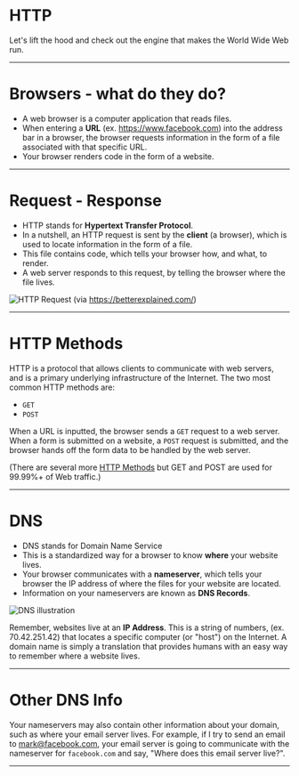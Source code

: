 # HTTP

Let's lift the hood and check out the engine that makes the World Wide Web run.

---

# Browsers - what do they do?

* A web browser is a computer application that reads files. 
* When entering a **URL** (ex. https://www.facebook.com) into the address bar in a browser, the browser requests information in the form of a file associated with that specific URL.
* Your browser renders code in the form of a website.

---

# Request - Response

* HTTP stands for **Hypertext Transfer Protocol**. 
* In a nutshell, an HTTP request is sent by the **client** (a browser), which is used to locate information in the form of a file. 
* This file contains code, which tells your browser how, and what, to render. 
* A web server responds to this request, by telling the browser where the file lives. 

![HTTP Request](/images/http_request.png "HTTP Request") (via <https://betterexplained.com/>)

---

# HTTP Methods

HTTP is a protocol that allows clients to communicate with web servers, and is a primary underlying infrastructure of the Internet. The two most common HTTP methods are:

* `GET`
* `POST`

When a URL is inputted, the browser sends a `GET` request to a web server. When a form is submitted on a website, a `POST` request is submitted, and the browser hands off the form data to be handled by the web server.

(There are several more [HTTP Methods](https://developer.mozilla.org/en-US/docs/Web/HTTP/Methods) but GET and POST are used for 99.99%+ of Web traffic.)

---

# DNS

* DNS stands for Domain Name Service
* This is a standardized way for a browser to know **where** your website lives. 
* Your browser communicates with a **nameserver**, which tells your browser the IP address of where the files for your website are located. 
* Information on your nameservers are known as **DNS Records**. 

![DNS illustration](https://s.hswstatic.com/gif/dns-rev-1.gif "DNS Illustration")

Remember, websites live at an **IP Address**. This is a string of numbers, (ex. 70.42.251.42) that locates a specific computer (or "host") on the Internet. A domain name is simply a translation that provides humans with an easy way to remember where a website lives.

---

# Other DNS Info

Your nameservers may also contain other information about your domain, such as where your email server lives. For example, if I try to send an email to mark@facebook.com, your email server is going to communicate with the nameserver for `facebook.com` and say, "Where does this email server live?".

---
